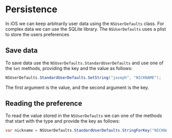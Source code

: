 # Persistence

In iOS we can keep arbitrarily user data using the `NSUserDefaults` class. For complex data we can use the SQLite library. The `NSUserDefaults` uses a plist to store the users preferences

## Save data

To save data use the `NSUserDefaults.StandardUserDefaults` and use one of the `Set` methods, providing the key and the value as follows:

```csharp
NSUserDefaults.StandardUserDefaults.SetString("joseph", "NICKNAME");
```

The first argument is the value, and the second argument is the key.

## Reading the preference

To read the value stored in the `NSUserDefaults` we can one of the methods that start with the type and provide the key as follows:

```csharp
var nickname = NSUserDefaults.StandardUserDefaults.StringForKey("NICKNAME");
```